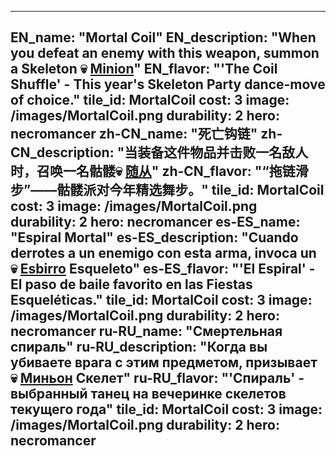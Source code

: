 ---

EN_name: "Mortal Coil"
EN_description: "When you defeat an enemy with this weapon, summon a Skeleton 💀 <u>Minion</u>"
EN_flavor: "'The Coil Shuffle' - This year's Skeleton Party dance-move of choice."
tile_id: MortalCoil
cost: 3
image: /images/MortalCoil.png
durability: 2
hero: necromancer
zh-CN_name: "死亡钩链"
zh-CN_description: "当装备这件物品并击败一名敌人时，召唤一名骷髅💀 <u>随从</u>"
zh-CN_flavor: "“拖链滑步”——骷髅派对今年精选舞步。"
tile_id: MortalCoil
cost: 3
image: /images/MortalCoil.png
durability: 2
hero: necromancer
es-ES_name: "Espiral Mortal"
es-ES_description: "Cuando derrotes a un enemigo con esta arma, invoca un 💀 <u>Esbirro</u> Esqueleto"
es-ES_flavor: "'El Espiral' - El paso de baile favorito en las Fiestas Esqueléticas."
tile_id: MortalCoil
cost: 3
image: /images/MortalCoil.png
durability: 2
hero: necromancer
ru-RU_name: "Смертельная спираль"
ru-RU_description: "Когда вы убиваете врага с этим предметом, призывает 💀 <u>Миньон</u> Скелет"
ru-RU_flavor: "'Спираль' - выбранный танец на вечеринке скелетов текущего года"
tile_id: MortalCoil
cost: 3
image: /images/MortalCoil.png
durability: 2
hero: necromancer
---